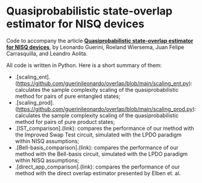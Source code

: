 # Quasiprobabilistic state-overlap estimator for NISQ devices

Code to accompany the article **[Quasiprobabilistic state-overlap estimator for NISQ devices](www.arxiv.org/abs/XXXXX)**, by Leonardo Guerini, Roeland Wiersema, Juan Felipe Carrasquilla, and Leandro Aolita.

All code is written in Python. Here is a short summary of them:
* .[scaling_ent].(https://github.com/guerinileonardo/overlap/blob/main/scaling_ent.py): calculates the sample complexity scaling of the quasiprobabilistic method for pairs of pure entangled states;
* .[scaling_prod].(https://github.com/guerinileonardo/overlap/blob/main/scaling_prod.py): calculates the sample complexity scaling of the quasiprobabilistic method for pairs of pure product states;
* .[IST_comparison].(link): compares the performance of our method with the Improved Swap Test circuit, simulated with the LPDO paradigm within NISQ assumptions;
* .[Bell-basis_comparison].(link): compares the performance of our method with the Bell-basis circuit, simulated with the LPDO paradigm within NISQ assumptions;
* .[direct_app_comparison].(link): compares the performance of our method with the direct overlap estimator presented by Elben et. al.
